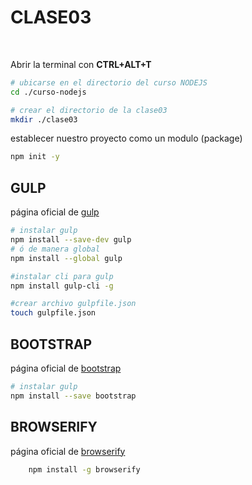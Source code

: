 # CLASE03
<br>

Abrir la terminal con <strong>CTRL+ALT+T</strong>

```sh
# ubicarse en el directorio del curso NODEJS
cd ./curso-nodejs

# crear el directorio de la clase03
mkdir ./clase03

```

establecer nuestro proyecto como un modulo (package)
```sh
npm init -y
```

## GULP
página oficial de [gulp](https://gulpjs.com)

```sh
# instalar gulp
npm install --save-dev gulp
# ó de manera global
npm install --global gulp

#instalar cli para gulp
npm install gulp-cli -g

#crear archivo gulpfile.json
touch gulpfile.json
```

## BOOTSTRAP

página oficial de [bootstrap](https://getbootstrap.com)

```sh
# instalar gulp
npm install --save bootstrap

```

## BROWSERIFY
página oficial de [browserify](http://browserify.org)

```sh
    npm install -g browserify
```